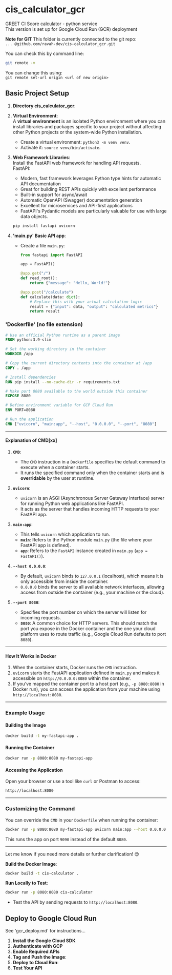 # cis_calculator_gcr

GREET CI Score calculator - python service  
This version is set up for Google Cloud Run (GCR) deployment  

**Note for GIT**
This folder is currently connected to the git repo:  
`... @github.com/ravah-dev/cis-calculator_gcr.git`

You can check this by command line:  

```bash
git remote -v
```

You can change this using:  
`git remote set-url origin <url of new origin>`

## Basic Project Setup

1. **Directory cis_calculator_gcr**:  

2. **Virtual Environment**:  
    A **virtual environment** is an isolated Python environment where you can install libraries and packages 
    specific to your project without affecting other Python projects or the system-wide Python installation.  
   - Create a virtual environment: `python3 -m venv venv`.
   - Activate it: `source venv/bin/activate`.

3. **Web Framework Libraries**:  
   Install the FastAPI web framework for handling API requests.  
    FastAPI:
    - Modern, fast framework leverages Python type hints for automatic API documentation
    - Great for building REST APIs quickly with excellent performance
    - Built-in support for async/await
    - Automatic OpenAPI (Swagger) documentation generation
    - Excellent for microservices and API-first applications
    - FastAPI's Pydantic models are particularly valuable for use with large data objects.  

     ```bash
     pip install fastapi uvicorn
     ```

4. **'main.py' Basic API app**:
   - Create a file `main.py`:

     ```python
     from fastapi import FastAPI

     app = FastAPI()

     @app.get("/")
     def read_root():
         return {"message": "Hello, World!"}

     @app.post("/calculate")
     def calculate(data: dict):
         # Replace this with your actual calculation logic
         result = {"input": data, "output": "calculated metrics"}
         return result
     ```

### 'Dockerfile' (no file extension)  

   ```dockerfile
   # Use an official Python runtime as a parent image
   FROM python:3.9-slim

   # Set the working directory in the container
   WORKDIR /app

   # Copy the current directory contents into the container at /app
   COPY . /app

   # Install dependencies
   RUN pip install --no-cache-dir -r requirements.txt

   # Make port 8080 available to the world outside this container
   EXPOSE 8080

   # Define environment variable for GCP Cloud Run
   ENV PORT=8080

   # Run the application
   CMD ["uvicorn", "main:app", "--host", "0.0.0.0", "--port", "8080"]
   ```  

---

#### **Explanation of CMD[xx]**

1. **`CMD`**:
   - The `CMD` instruction in a `Dockerfile` specifies the default command to execute when a container starts.
   - It runs the specified command only when the container starts and is **overridable** by the user at runtime.

2. **`uvicorn`**:
   - `uvicorn` is an ASGI (Asynchronous Server Gateway Interface) server for running Python web applications like FastAPI.
   - It acts as the server that handles incoming HTTP requests to your FastAPI app.

3. **`main:app`**:
   - This tells `uvicorn` which application to run.
   - **`main`**: Refers to the Python module `main.py` (the file where your FastAPI app is defined).
   - **`app`**: Refers to the `FastAPI` instance created in `main.py` (`app = FastAPI()`).

4. **`--host 0.0.0.0`**:
   - By default, `uvicorn` binds to `127.0.0.1` (localhost), which means it is only accessible from inside the container.
   - `0.0.0.0` binds the server to all available network interfaces, allowing access from outside the container (e.g., your machine or the cloud).

5. **`--port 8080`**:
   - Specifies the port number on which the server will listen for incoming requests.
   - **`8080`**: A common choice for HTTP servers. This should match the port you expose in the Docker container and the one your cloud platform uses to route traffic (e.g., Google Cloud Run defaults to port `8080`).

---

#### **How It Works in Docker**

1. When the container starts, Docker runs the `CMD` instruction.
2. `uvicorn` starts the FastAPI application defined in `main.py` and makes it accessible on `http://0.0.0.0:8080` within the container.
3. If you’ve mapped the container port to a host port (e.g., `-p 8080:8080` in Docker run), you can access the application from your machine using `http://localhost:8080`.

---

### **Example Usage**

#### Building the Image

```bash
docker build -t my-fastapi-app .
```

#### Running the Container

```bash
docker run -p 8080:8080 my-fastapi-app
```

#### Accessing the Application

Open your browser or use a tool like `curl` or Postman to access:

```bash
http://localhost:8080
```

---

### **Customizing the Command**

You can override the `CMD` in your `Dockerfile` when running the container:

```bash
docker run -p 8080:8080 my-fastapi-app uvicorn main:app --host 0.0.0.0 --port 9090
```

This runs the app on port `9090` instead of the default `8080`.

---

Let me know if you need more details or further clarification! 😊

**Build the Docker Image**:

   ```bash
   docker build -t cis-calculator .
   ```

**Run Locally to Test**:

   ```bash
   docker run -p 8080:8080 cis-calculator
   ```

- Test the API by sending requests to `http://localhost:8080`.  
  
## Deploy to Google Cloud Run  

See 'gcr_deploy.md' for instructions...  

1. **Install the Google Cloud SDK**
2. **Authenticate with GCP**
3. **Enable Required APIs**
4. **Tag and Push the Image**:
5. **Deploy to Cloud Run**:
6. **Test Your API**  
  